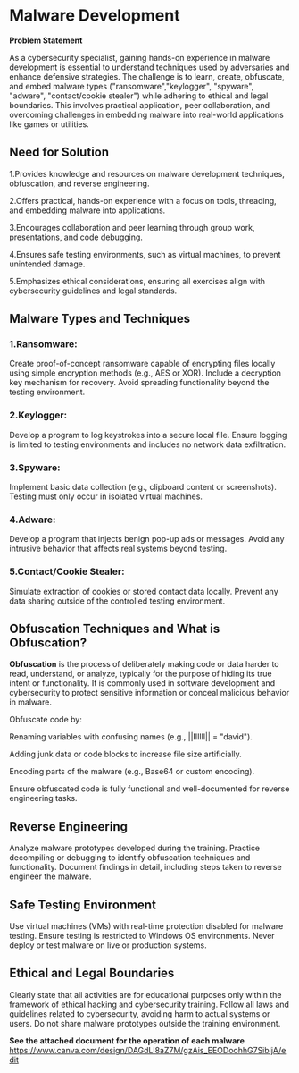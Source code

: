 # Malware Development 

**Problem Statement**

As a cybersecurity specialist, gaining hands-on experience in malware development is essential to understand techniques used by adversaries and enhance defensive strategies. The challenge is to learn, create, obfuscate, and embed malware types ("ransomware","keylogger", "spyware", "adware", "contact/cookie stealer") while adhering to ethical and legal boundaries. This involves practical application, peer collaboration, and overcoming challenges in embedding malware into real-world applications like games or utilities.

## Need for Solution

1.Provides knowledge and resources on malware development techniques, obfuscation, and reverse engineering.

2.Offers practical, hands-on experience with a focus on tools, threading, and embedding malware into applications.

3.Encourages collaboration and peer learning through group work, presentations, and code debugging.

4.Ensures safe testing environments, such as virtual machines, to prevent unintended damage.

5.Emphasizes ethical considerations, ensuring all exercises align with cybersecurity guidelines and legal standards.

## Malware Types and Techniques
### 1.Ransomware:

Create proof-of-concept ransomware capable of encrypting files locally using simple encryption methods (e.g., AES or XOR).
Include a decryption key mechanism for recovery.
Avoid spreading functionality beyond the testing environment.
### 2.Keylogger:

Develop a program to log keystrokes into a secure local file.
Ensure logging is limited to testing environments and includes no network data exfiltration.
### 3.Spyware:

Implement basic data collection (e.g., clipboard content or screenshots).
Testing must only occur in isolated virtual machines.
### 4.Adware:

Develop a program that injects benign pop-up ads or messages.
Avoid any intrusive behavior that affects real systems beyond testing.
### 5.Contact/Cookie Stealer:

Simulate extraction of cookies or stored contact data locally.
Prevent any data sharing outside of the controlled testing environment.
## Obfuscation Techniques and What is Obfuscation?
**Obfuscation** is the process of deliberately making code or data harder to read, understand, or analyze, typically for the purpose of hiding its true intent or functionality. It is commonly used in software development and cybersecurity to protect sensitive information or conceal malicious behavior in malware.

Obfuscate code by:

Renaming variables with confusing names (e.g., ||IIIlll|| = "david").

Adding junk data or code blocks to increase file size artificially.

Encoding parts of the malware (e.g., Base64 or custom encoding).

Ensure obfuscated code is fully functional and well-documented for reverse engineering tasks.

##  Reverse Engineering
Analyze malware prototypes developed during the training.
Practice decompiling or debugging to identify obfuscation techniques and functionality.
Document findings in detail, including steps taken to reverse engineer the malware.
## Safe Testing Environment
Use virtual machines (VMs) with real-time protection disabled for malware testing.
Ensure testing is restricted to Windows OS environments.
Never deploy or test malware on live or production systems.
## Ethical and Legal Boundaries
Clearly state that all activities are for educational purposes only within the framework of ethical hacking and cybersecurity training.
Follow all laws and guidelines related to cybersecurity, avoiding harm to actual systems or users.
Do not share malware prototypes outside the training environment.


**See the attached document for the operation of each malware** https://www.canva.com/design/DAGdLl8aZ7M/gzAis_EEODoohhG7SibljA/edit 
